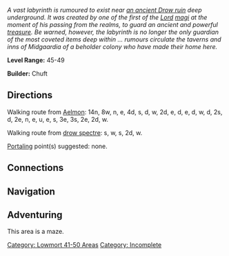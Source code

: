 *A vast labyrinth is rumoured to exist near [an ancient Drow
ruin](:Category:_Ruins_Of_Reveria.md "wikilink") deep underground. It
was created by one of the first of the
[Lord](:Category:Lord.md "wikilink")
[magi](:Category:_Mages.md "wikilink") at the moment of his passing from
the realms, to guard an ancient and powerful
[treasure](:Category:_Treasure.md "wikilink"). Be warned, however, the
labyrinth is no longer the only guardian of the most coveted items deep
within ... rumours circulate the taverns and inns of Midgaardia of a
beholder colony who have made their home here.*

**Level Range:** 45-49

**Builder:** Chuft

## Directions

Walking route from [Aelmon](Aelmon.md "wikilink"): 14n, 8w, n, e, 4d, s,
d, w, 2d, e, d, e, d, w, d, 2s, d, 2e, n, e, u, e, s, 3e, 3s, 2e, 2d, w.

Walking route from [drow spectre](Drow_Spectre.md "wikilink"): s, w, s,
2d, w.

[Portaling](Portal.md "wikilink") point(s) suggested: none.

## Connections

## Navigation

## Adventuring

This area is a maze.

[Category: Lowmort 41-50
Areas](Category:_Lowmort_41-50_Areas "wikilink") [Category:
Incomplete](Category:_Incomplete "wikilink")
